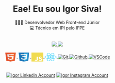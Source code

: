 <h1 align="center"> Eae! Eu sou Igor Siva! </h1>
<p align="center">
👨🏻‍💻 Desenvolvedor Web Front-end Júnior <br/>
💻 Técnico em IPI pelo IFPE <br/> <br/>
</p>

<div align="center">
  <a href="https://github.com/igorslira">
  <img height="180em" src="https://github-readme-stats.vercel.app/api?username=igorslira&show_icons=true&theme=dracula&include_all_commits=true&count_private=true"/>
  <img height="180em" src="https://github-readme-stats.vercel.app/api/top-langs/?username=igorslira&layout=compact&langs_count=7&theme=dracula"/>
</div>

<div align="center"><br/
  <img align="center" alt="CSS" height="30" width="40" src="https://raw.githubusercontent.com/devicons/devicon/master/icons/css3/css3-original.svg">
  <img align="center" alt="HTML" height="30" width="40" src="https://raw.githubusercontent.com/devicons/devicon/master/icons/html5/html5-original.svg">
  <img align="center" alt="CSS" height="30" width="40" src="https://raw.githubusercontent.com/devicons/devicon/master/icons/css3/css3-original.svg">
  <img align="center" alt="JS" height="30" width="40" src="https://raw.githubusercontent.com/devicons/devicon/master/icons/javascript/javascript-plain.svg">
  <img align="center" alt="React" height="30" width="40" src="https://raw.githubusercontent.com/devicons/devicon/master/icons/react/react-original.svg">
  <img align="center" alt="Git" height="30" width="40" src="https://cdn.jsdelivr.net/gh/devicons/devicon/icons/git/git-plain.svg"/>
  <img align="center" alt="Github" height="40" width="40" src="https://cdn-icons-png.flaticon.com/512/5968/5968866.png"/>
  <img align="center" alt="VSCode" height="30" width="40" src="https://cdn.jsdelivr.net/gh/devicons/devicon/icons/vscode/vscode-original.svg">
</div><br/>


<div align="center"><br/>
<a href="https://www.linkedin.com/in/igor-silva-89b4a8244/" target="_blank"><img align="center" alt="Igor Linkedin Account" src="https://img.shields.io/badge/LinkedIn-0077B5?style=for-the-badge&logo=linkedin&logoColor=white"></a>
<a href="https://www.instagram.com/igorslira/" target="_blank"><img align="center" alt="Igor Instagram Account" src="https://img.shields.io/badge/Instagram-%23E4405F.svg?style=for-the-badge&logo=Instagram&logoColor=white"></a>
</div>
